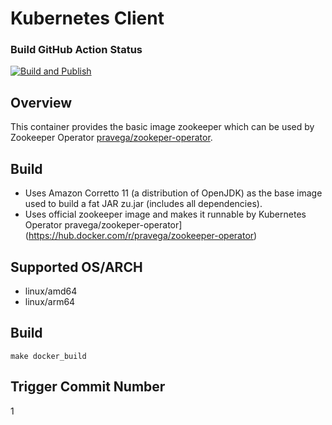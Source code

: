 # Kubernetes Client

### Build GitHub Action Status
[![Build and Publish](https://github.com/agilebeat-inc/zookeeper/actions/workflows/dockerimage.yaml/badge.svg?branch=3.7.2)](https://github.com/agilebeat-inc/zookeeper/actions/workflows/dockerimage.yaml)

## Overview
This container provides the basic image zookeeper which can be used by Zookeeper Operator [pravega/zookeper-operator](https://hub.docker.com/r/pravega/zookeeper-operator).

## Build

* Uses Amazon Corretto 11 (a distribution of OpenJDK) as the base image used to build a fat JAR zu.jar (includes all dependencies).
* Uses official zookeeper image and makes it runnable by Kubernetes Operator pravega/zookeper-operator](https://hub.docker.com/r/pravega/zookeeper-operator)

## Supported OS/ARCH
   * linux/amd64
   * linux/arm64

## Build
`make docker_build`

## Trigger Commit Number
1

